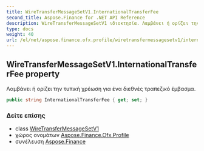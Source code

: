 ```yaml
---
title: WireTransferMessageSetV1.InternationalTransferFee
second_title: Aspose.Finance for .NET API Reference
description: WireTransferMessageSetV1 ιδιοκτησία. Λαμβάνει ή ορίζει την τυπική χρέωση για ένα διεθνές τραπεζικό έμβασμα.
type: docs
weight: 40
url: /el/net/aspose.finance.ofx.profile/wiretransfermessagesetv1/internationaltransferfee/
---
```

## WireTransferMessageSetV1.InternationalTransferFee property

Λαμβάνει ή ορίζει την τυπική χρέωση για ένα διεθνές τραπεζικό έμβασμα.

```csharp
public string InternationalTransferFee { get; set; }
```

### Δείτε επίσης

* class [WireTransferMessageSetV1](../)
* χώρος ονομάτων [Aspose.Finance.Ofx.Profile](../../wiretransfermessagesetv1/)
* συνέλευση [Aspose.Finance](../../../)


